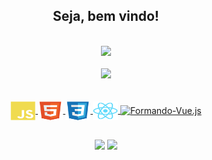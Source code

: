 <div align="center">
<h2> Seja, bem vindo!</h2>
</div>
</br>
<div align="center">
  <div align="center">
  <a href="https://github.com/hannahmustafa1">
    <img height="180em" src="https://github-readme-stats.vercel.app/api?username=hannahmustafa1&show_icons=true&theme=dark&include_all_commits=true&count_private=true"/>
    </div>
</br>
  <div align="center">
    <img height="180em" src="https://github-readme-stats.vercel.app/api/top-langs/?username=hannahmustafa1&layout=compact&langs_count=7&theme=dark"/>
</div>
</div>
</br>
 <div align="center">
<div style="display: inline_block"><br>
  <img align="center" alt="Formando-Js" height="30" width="40" src="https://raw.githubusercontent.com/devicons/devicon/master/icons/javascript/javascript-plain.svg">
  <img align="center" alt="Formando -HTML" height="30" width="40" src="https://raw.githubusercontent.com/devicons/devicon/master/icons/html5/html5-original.svg">
  <img align="center" alt="Formando-CSS" height="30" width="40" src="https://raw.githubusercontent.com/devicons/devicon/master/icons/css3/css3-original.svg">
  <img align="center" alt="Formando-React" height="30" width="40" src="https://raw.githubusercontent.com/devicons/devicon/master/icons/react/react-original.svg">
  <img align="center" alt="Formando-Vue.js" height="30" width="40" src="https://raw.githubusercontent.com/devicons/devicon/master/icons/vue.js/vue.js-original.svg">
</div>
 </div>
</br>

 <div align="center">


<a href="Link linkedin" target="_blank"><img src="https://img.shields.io/badge/-LinkedIn-%230077B5?style=for-the-badge&logo=linkedin&logoColor=white" target="_blank"></a> 
<a href="https://wa.me/5561986692450" target="_blank"><img src="https://img.shields.io/badge/WhatsApp-25D366?style=for-the-badge&logo=whatsapp&logoColor=white" target="_blank"></a> 
</div>




 


